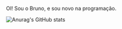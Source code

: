 OI! Sou o Bruno, e sou novo na programação.

![Anurag's GitHub stats](https://github-readme-stats.vercel.app/api?username=Brun1oo&show_icons=true)
